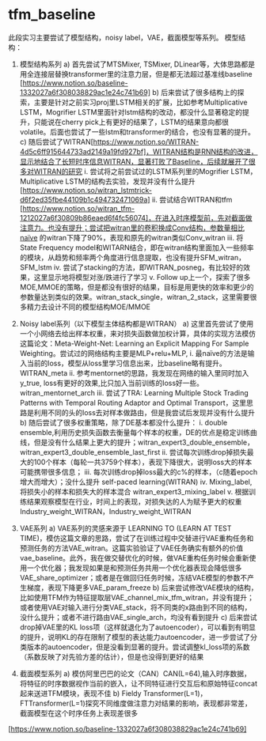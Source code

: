 # tfm_baseline
此段实习主要尝试了模型结构，noisy label，VAE，截面模型等系列。
模型结构：
1.	模型结构系列
a)	首先尝试了MTSMixer, TSMixer, DLinear等，大体思路都是用全连接层替换transformer里的注意力层，但是都无法超过基准线baseline [https://www.notion.so/baseline-1332027a6f308038829ac1e24c741b69]
b)	后来尝试了很多结构上的探索，主要是针对之前实习proj里LSTM相关的扩展，比如参考Multiplicative LSTM，Mogrifier LSTM里面针对lstm结构的改动，都没什么显著稳定的提升，只能说在cherry pick上有更好的结果了，LSTM的结果意向都很volatile。后面也尝试了一些lstm和transformer的结合，也没有显著的提升。
c)	随后尝试了WITRAN[https://www.notion.so/WITRAN-4d5c6ff915644733ad2149a19fd927bf]，WITRAN结构是RNN结构的改进，显示地结合了长短时序信息WITRAN，显著打败了Baseline，后续就展开了很多对WITRAN的研究
i.	尝试将之前尝试过的LSTM系列里的Mogrifier LSTM，Multiplicative LSTM的结构去实验，发现并没有什么提升[https://www.notion.so/witran_lstmtrick-d6f2ed35fbe44109b1c494732471069a]
ii.	尝试结合WITRAN和tfm [https://www.notion.so/witran_tfm-1212027a6f30809b86eaed6f4fc56074]，在进入时序模型前，先对截面做注意力。也没有提升；尝试把witran里的卷积换成Conv结构，参数量相比naïve
的witran下降了90%，表现和原先的witran类似Conv_witran
iii.	将State Frequency model和WITARN结合，即在witran结构里面加入一些频率的模块，从趋势和频率两个角度进行信息提取，也没有提升SFM_witran，SFM_lstm
iv.	尝试了stacking的方法，即WITRAN_posneg，有比较好的效果，这里显示地将模型对涨/跌进行了学习
v.	Follow up上一个，探索了很多MOE,MMOE的策略，但是都没有很好的结果，目标是用更快的效率和更少的参数量达到类似的效果。witran_stack_single，witran_2_stack，这里需要很多精力去设计不同的模型结构MOE/MMOE
2.	Noisy label系列（以下模型主体结构都是WITRAN）
a)	这里首先尝试了使用一个小网络去给出样本权重，来对损失函数做加权计算，具体的实现方法模仿这篇论文：Meta-Weight-Net: Learning an Explicit Mapping For Sample Weighting。尝试过的网络结构主要是MLP+relu+MLP, 
i.	最naïve的方法是输入当前的loss，模型从loss里学习信息出来，比baseline略有提升。 WITRAN_meta
ii.	参考mentornet的思路，我发现在网络的输入里同时加入y_true, loss有更好的效果,比只加入当前训练的loss好一些。 witran_mentornet_arch
iii.	尝试了TRA: Learning Multiple Stock Trading Patterns with Temporal Routing Adaptor and Optimal Transport，这里思路是利用不同的头的loss去对样本做路由，但是我尝试后发现并没有什么提升
b)	随后尝试了很多权重策略，除了DE基本都没什么提升：
i.	double ensemble,利用历史损失函数去衡量每个样本的权重，DE的优点是稳定训练曲线，但是没有什么结果上更大的提升；witran_expert3_double_ensemble，witran_expert3_double_ensemble_last_first
ii.	尝试每次训练drop掉损失最大的100个样本（每轮一共3759个样本），表现下降很大，说明loss大的样本可能携带很多信息；
iii.	每次训练drop掉loss最大的c%的样本，（c随着epoch增大而增大）；没什么提升 self-paced learning(WITRAN)
iv.	Mixing_label,将损失小的样本和损失大的样本混合 witran_expert3_mixing_label
v.	根据训练结果观察模型在行业，时间上的表现，对损失达的人为赋予更大的权重Industry_weight_WITRAN，Industry_weight_WITRAN
3.	VAE系列
a)	VAE系列的灵感来源于 LEARNING TO (LEARN AT TEST TIME)，模仿这篇文章的思路，尝试了在训练过程中交替进行VAE重构任务和预测任务的方法VAE_witran。这篇实验验证了VAE任务确实有额外的价值vae_baseline。此外，我在做交替优化的时候，做VAE重构任务时候会重新使用一个优化器；我发现如果是和预测任务共用一个优化器表现会降低很多VAE_share_optimizer；或者是在做回归任务时候，冻结VAE模型的参数不产生梯度，表现下降更多VAE_param_freeze
b)	后来尝试修改VAE模块的结构，比如使用TFM作为特征提取层VAE_channel_mix_tfm_witran，并没有提升；或者使用VAE对输入进行分类VAE_stack，将不同类的x路由到不同的结构，没什么提升；或者不进行路由VAE_single_arch，均没有看到提升
c)	后来尝试drop掉VAE里的KL loss项（这样就退化为了autoencoder），可以看到有明显的提升，说明KL的存在限制了模型的表达能力autoencoder，进一步尝试了分类版本的autoencoder，但是没看到显著的提升。尝试调整kl_loss项的系数（系数反映了对先验方差的估计），但是也没得到更好的结果

4.	截面模型系列
a)	模仿阿里巴巴的论文（CAN）CAN(L=64),输入时序数据，将特征的时序数据视作当前的嵌入，让不同特征进行交互后和原始特征concat起来送进TFM模块，表现不佳
b)	Fieldy Transformer(L=1)，FTTransformer(L=1)探究不同维度做注意力对结果的影响，表现都非常差，截面模型在这个时序任务上表现差很多

[https://www.notion.so/baseline-1332027a6f308038829ac1e24c741b69]
